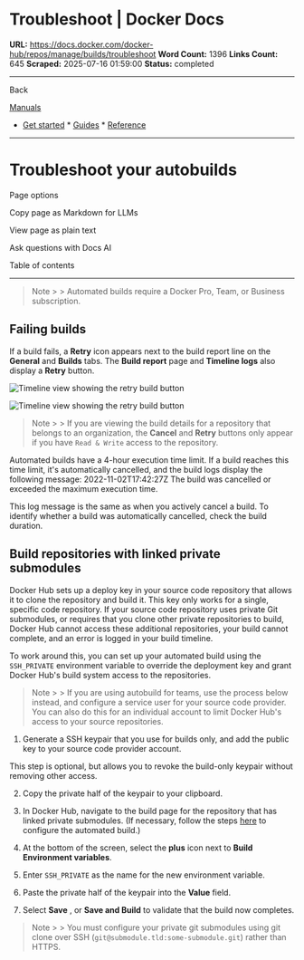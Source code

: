 # Troubleshoot | Docker Docs

**URL:** https://docs.docker.com/docker-hub/repos/manage/builds/troubleshoot
**Word Count:** 1396
**Links Count:** 645
**Scraped:** 2025-07-16 01:59:00
**Status:** completed

---

Back

[Manuals](https://docs.docker.com/manuals/)

  * [Get started](https://docs.docker.com/get-started/)   * [Guides](https://docs.docker.com/guides/)   * [Reference](https://docs.docker.com/reference/)

* * *

# Troubleshoot your autobuilds

Page options

Copy page as Markdown for LLMs

View page as plain text

Ask questions with Docs AI

Table of contents

* * *

> Note >  > Automated builds require a Docker Pro, Team, or Business subscription.

## Failing builds

If a build fails, a **Retry** icon appears next to the build report line on the **General** and **Builds** tabs. The **Build report** page and **Timeline logs** also display a **Retry** button.

![Timeline view showing the retry build button](https://docs.docker.com/docker-hub/repos/manage/builds/images/retry-build.png)

![Timeline view showing the retry build button](https://docs.docker.com/docker-hub/repos/manage/builds/images/retry-build.png)

> Note >  > If you are viewing the build details for a repository that belongs to an organization, the **Cancel** and **Retry** buttons only appear if you have `Read & Write` access to the repository.

Automated builds have a 4-hour execution time limit. If a build reaches this time limit, it's automatically cancelled, and the build logs display the following message:               2022-11-02T17:42:27Z The build was cancelled or exceeded the maximum execution time.

This log message is the same as when you actively cancel a build. To identify whether a build was automatically cancelled, check the build duration.

## Build repositories with linked private submodules

Docker Hub sets up a deploy key in your source code repository that allows it to clone the repository and build it. This key only works for a single, specific code repository. If your source code repository uses private Git submodules, or requires that you clone other private repositories to build, Docker Hub cannot access these additional repositories, your build cannot complete, and an error is logged in your build timeline.

To work around this, you can set up your automated build using the `SSH_PRIVATE` environment variable to override the deployment key and grant Docker Hub's build system access to the repositories.

> Note >  > If you are using autobuild for teams, use the process below instead, and configure a service user for your source code provider. You can also do this for an individual account to limit Docker Hub's access to your source repositories.

  1. Generate a SSH keypair that you use for builds only, and add the public key to your source code provider account.

This step is optional, but allows you to revoke the build-only keypair without removing other access.

  2. Copy the private half of the keypair to your clipboard.

  3. In Docker Hub, navigate to the build page for the repository that has linked private submodules. \(If necessary, follow the steps [here](https://docs.docker.com/docker-hub/repos/manage/builds/#configure-automated-builds) to configure the automated build.\)

  4. At the bottom of the screen, select the **plus** icon next to **Build Environment variables**.

  5. Enter `SSH_PRIVATE` as the name for the new environment variable.

  6. Paste the private half of the keypair into the **Value** field.

  7. Select **Save** , or **Save and Build** to validate that the build now completes.

> Note >  > You must configure your private git submodules using git clone over SSH \(`git@submodule.tld:some-submodule.git`\) rather than HTTPS.